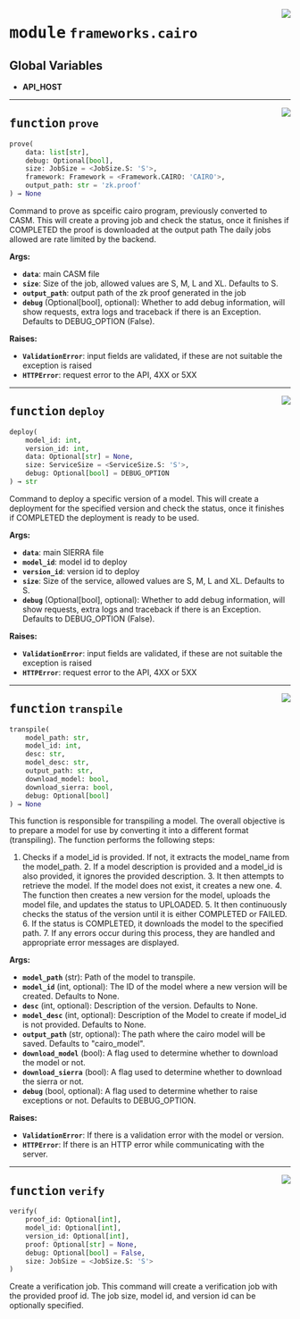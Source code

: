 <!-- markdownlint-disable -->

<a href="https://github.com/gizatechxyz/giza-cli/blob/main/giza/frameworks/cairo.py#L0"><img align="right" style="float:right;" src="https://img.shields.io/badge/-source-cccccc?style=flat-square"></a>

# <kbd>module</kbd> `frameworks.cairo`




**Global Variables**
---------------
- **API_HOST**

---

<a href="https://github.com/gizatechxyz/giza-cli/blob/main/giza/frameworks/cairo.py#L44"><img align="right" style="float:right;" src="https://img.shields.io/badge/-source-cccccc?style=flat-square"></a>

## <kbd>function</kbd> `prove`

```python
prove(
    data: list[str],
    debug: Optional[bool],
    size: JobSize = <JobSize.S: 'S'>,
    framework: Framework = <Framework.CAIRO: 'CAIRO'>,
    output_path: str = 'zk.proof'
) → None
```

Command to prove as spceific cairo program, previously converted to CASM. This will create a proving job and check the status, once it finishes if COMPLETED the proof is downloaded at the output path The daily jobs allowed are rate limited by the backend. 



**Args:**
 
 - <b>`data`</b>:  main CASM file 
 - <b>`size`</b>:  Size of the job, allowed values are S, M, L and XL. Defaults to S. 
 - <b>`output_path`</b>:  output path of the zk proof generated in the job 
 - <b>`debug`</b> (Optional[bool], optional):  Whether to add debug information, will show requests, extra logs and traceback if there is an Exception. Defaults to DEBUG_OPTION (False). 



**Raises:**
 
 - <b>`ValidationError`</b>:  input fields are validated, if these are not suitable the exception is raised 
 - <b>`HTTPError`</b>:  request error to the API, 4XX or 5XX 


---

<a href="https://github.com/gizatechxyz/giza-cli/blob/main/giza/frameworks/cairo.py#L122"><img align="right" style="float:right;" src="https://img.shields.io/badge/-source-cccccc?style=flat-square"></a>

## <kbd>function</kbd> `deploy`

```python
deploy(
    model_id: int,
    version_id: int,
    data: Optional[str] = None,
    size: ServiceSize = <ServiceSize.S: 'S'>,
    debug: Optional[bool] = DEBUG_OPTION
) → str
```

Command to deploy a specific version of a model. This will create a deployment for the specified version and check the status, once it finishes if COMPLETED the deployment is ready to be used. 



**Args:**
 
 - <b>`data`</b>:  main SIERRA file 
 - <b>`model_id`</b>:  model id to deploy 
 - <b>`version_id`</b>:  version id to deploy 
 - <b>`size`</b>:  Size of the service, allowed values are S, M, L and XL. Defaults to S. 
 - <b>`debug`</b> (Optional[bool], optional):  Whether to add debug information, will show requests, extra logs and traceback if there is an Exception. Defaults to DEBUG_OPTION (False). 



**Raises:**
 
 - <b>`ValidationError`</b>:  input fields are validated, if these are not suitable the exception is raised 
 - <b>`HTTPError`</b>:  request error to the API, 4XX or 5XX 


---

<a href="https://github.com/gizatechxyz/giza-cli/blob/main/giza/frameworks/cairo.py#L209"><img align="right" style="float:right;" src="https://img.shields.io/badge/-source-cccccc?style=flat-square"></a>

## <kbd>function</kbd> `transpile`

```python
transpile(
    model_path: str,
    model_id: int,
    desc: str,
    model_desc: str,
    output_path: str,
    download_model: bool,
    download_sierra: bool,
    debug: Optional[bool]
) → None
```

This function is responsible for transpiling a model. The overall objective is to prepare a model for use by converting it into a different format (transpiling). The function performs the following steps: 

1. Checks if a model_id is provided. If not, it extracts the model_name from the model_path. 2. If a model description is provided and a model_id is also provided, it ignores the provided description. 3. It then attempts to retrieve the model. If the model does not exist, it creates a new one. 4. The function then creates a new version for the model, uploads the model file, and updates the status to UPLOADED. 5. It then continuously checks the status of the version until it is either COMPLETED or FAILED. 6. If the status is COMPLETED, it downloads the model to the specified path. 7. If any errors occur during this process, they are handled and appropriate error messages are displayed. 



**Args:**
 
 - <b>`model_path`</b> (str):  Path of the model to transpile. 
 - <b>`model_id`</b> (int, optional):  The ID of the model where a new version will be created. Defaults to None. 
 - <b>`desc`</b> (int, optional):  Description of the version. Defaults to None. 
 - <b>`model_desc`</b> (int, optional):  Description of the Model to create if model_id is not provided. Defaults to None. 
 - <b>`output_path`</b> (str, optional):  The path where the cairo model will be saved. Defaults to "cairo_model". 
 - <b>`download_model`</b> (bool):  A flag used to determine whether to download the model or not. 
 - <b>`download_sierra`</b> (bool):  A flag used to determine whether to download the sierra or not. 
 - <b>`debug`</b> (bool, optional):  A flag used to determine whether to raise exceptions or not. Defaults to DEBUG_OPTION. 



**Raises:**
 
 - <b>`ValidationError`</b>:  If there is a validation error with the model or version. 
 - <b>`HTTPError`</b>:  If there is an HTTP error while communicating with the server. 


---

<a href="https://github.com/gizatechxyz/giza-cli/blob/main/giza/frameworks/cairo.py#L377"><img align="right" style="float:right;" src="https://img.shields.io/badge/-source-cccccc?style=flat-square"></a>

## <kbd>function</kbd> `verify`

```python
verify(
    proof_id: Optional[int],
    model_id: Optional[int],
    version_id: Optional[int],
    proof: Optional[str] = None,
    debug: Optional[bool] = False,
    size: JobSize = <JobSize.S: 'S'>
)
```

Create a verification job. This command will create a verification job with the provided proof id. The job size, model id, and version id can be optionally specified. 


